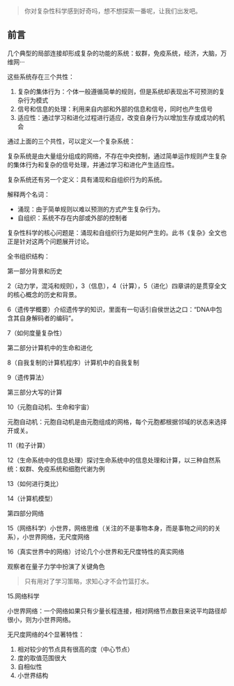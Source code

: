 >你对复杂性科学感到好奇吗，想不想探索一番呢，让我们出发吧。

## 前言

几个典型的局部连接却形成复杂的功能的系统：蚁群，免疫系统，经济，大脑，万维网···

这些系统存在三个共性：

1. 复杂的集体行为：个体一般遵循简单的规则，但是系统却表现出不可预测的复杂行为模式
2. 信号和信息的处理：利用来自内部和外部的信息和信号，同时也产生信号
3. 适应性：通过学习和进化过程进行适应，改变自身行为以增加生存或成功的机会

通过上面的三个共性，可以定义一个复杂系统：

复杂系统是由大量组分组成的网络，不存在中央控制，通过简单运作规则产生复杂的集体行为和复杂的信号处理，并通过学习和进化产生适应性。

复杂系统还有另一个定义：具有涌现和自组织行为的系统。

解释两个名词：

- 涌现：由于简单规则以难以预测的方式产生复杂行为。
- 自组织：系统不存在内部或外部的控制者

复杂性科学的核心问题是：涌现和自组织行为是如何产生的。此书《复杂》全文也正是针对这两个问题展开讨论。

全书组织结构：

第一部分背景和历史

2（动力学，混沌和规则），3（信息），4（计算），5（进化）四章讲的是贯穿全文的核心概念的历史和背景。

6（遗传学概要）介绍遗传学的知识，里面有一句话引自侯世达之口：“DNA中包含其自身解码者的编码”。

7（如何度量复杂性）

第二部分计算机中的生命和进化

8（自我复制的计算机程序）计算机中的自我复制

9（遗传算法）

第三部分大写的计算

10（元胞自动机、生命和宇宙）

元胞自动机：元胞自动机是由元胞组成的网格，每个元胞都根据邻域的状态来选择开或关。

11（粒子计算）

12（生命系统中的信息处理）探讨生命系统中的信息处理和计算，以三种自然系统：蚁群、免疫系统和细胞代谢为例

13（如何进行类比）

14（计算机模型）

第四部分网络

15（网络科学）小世界，网络思维（关注的不是事物本身，而是事物之间的的关系），小世界网络，无尺度网络

16（真实世界中的网络）讨论几个小世界和无尺度特性的真实网络





观察者在量子力学中扮演了关键角色

> 只有用对了学习策略，求知心才不会竹篮打水。



15.网络科学

小世界网络：一个网络如果只有少量长程连接，相对网络节点数目来说平均路径却很小，则为小世界网络。

无尺度网络的4个显著特性：

1. 相对较少的节点具有很高的度（中心节点）
2. 度的取值范围很大
3. 自相似性
4. 小世界结构

